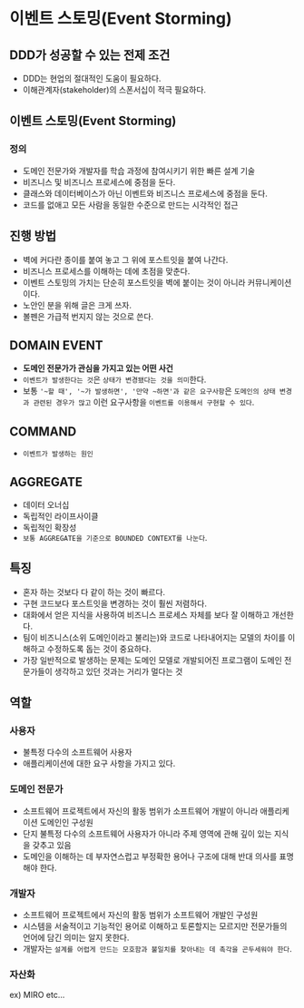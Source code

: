 # 이벤트 스토밍(Event Storming)

## DDD가 성공할 수 있는 전제 조건
* DDD는 현업의 절대적인 도움이 필요하다.
* 이해관계자(stakeholder)의 스폰서십이 적극 필요하다.

## 이벤트 스토밍(Event Storming)

### 정의
* 도메인 전문가와 개발자를 학습 과정에 참여시키기 위한 빠른 설계 기술
* 비즈니스 및 비즈니스 프로세스에 중점을 둔다.
* 클래스와 데이터베이스가 아닌 이벤트와 비즈니스 프로세스에 중점을 둔다.
* 코드를 없애고 모든 사람을 동일한 수준으로 만드는 시각적인 접근

## 진행 방법
* 벽에 커다란 종이를 붙여 놓고 그 위에 포스트잇을 붙여 나간다.
* 비즈니스 프로세스를 이해하는 데에 초점을 맞춘다.
* 이벤트 스토밍의 가치는 단순히 포스트잇을 벽에 붙이는 것이 아니라 커뮤니케이션이다.
* 노안인 분을 위해 글은 크게 쓰자.
* 볼펜은 가급적 번지지 않는 것으로 쓴다.

## DOMAIN EVENT
* **도메인 전문가가 관심을 가지고 있는 어떤 사건**
* `이벤트가 발생한다는 것`은 `상태가 변경됐다는 것을 의미`한다.
* 보통 `'~할 때', '~가 발생하면', '만약 ~하면'과 같은 요구사항`은 `도메인의 상태 변경과 관련된 경우가 많고` 이런 요구사항을 `이벤트를 이용해서 구현할 수 있다`.

## COMMAND
* `이벤트가 발생하는 원인`

## AGGREGATE
* 데이터 오너십
* 독립적인 라이프사이클
* 독립적인 확장성
* `보통 AGGREGATE을 기준으로 BOUNDED CONTEXT를 나눈다`.

## 특징
* 혼자 하는 것보다 다 같이 하는 것이 빠르다.
* 구현 코드보다 포스트잇을 변경하는 것이 훨씬 저렴하다.
* 대화에서 얻은 지식을 사용하여 비즈니스 프로세스 자체를 보다 잘 이해하고 개선한다.
* 팀이 비즈니스(소위 도메인이라고 불리는)와 코드로 나타내어지는 모델의 차이를 이해하고 수정하도록 돕는 것이 중요하다.
* 가장 일반적으로 발생하는 문제는 도메인 모델로 개발되어진 프로그램이 도메인 전문가들이 생각하고 있던 것과는 거리가 멀다는 것



## 역할

### 사용자
* 불특정 다수의 소프트웨어 사용자
* 애플리케이션에 대한 요구 사항을 가지고 있다.

### 도메인 전문가
* 소프트웨어 프로젝트에서 자신의 활동 범위가 소프트웨어 개발이 아니라 애플리케이션 도메인인 구성원
* 단지 불특정 다수의 소프트웨어 사용자가 아니라 주제 영역에 관해 깊이 있는 지식을 갖추고 있음
* 도메인을 이해하는 데 부자연스럽고 부정확한 용어나 구조에 대해 반대 의사를 표명해야 한다.

### 개발자
* 소프트웨어 프로젝트에서 자신의 활동 범위가 소프트웨어 개발인 구성원
* 시스템을 서술적이고 기능적인 용어로 이해하고 토론할지는 모르지만 전문가들의 언어에 담긴 의미는 알지 못한다.
* 개발자는 `설계를 어렵게 만드는 모호함과 불일치를 찾아내는 데 촉각을 곤두세워야 한다`.

### 자산화
ex) MIRO etc...
